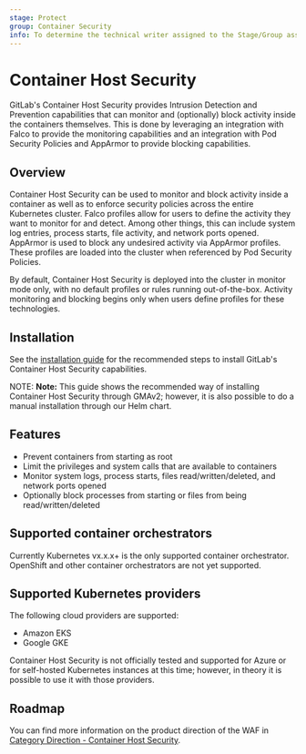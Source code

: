 ```yaml
---
stage: Protect
group: Container Security
info: To determine the technical writer assigned to the Stage/Group associated with this page, see https://about.gitlab.com/handbook/engineering/ux/technical-writing/#designated-technical-writers
---
```


# Container Host Security

GitLab's Container Host Security provides Intrusion Detection and Prevention capabilities that can monitor and (optionally) block activity inside the containers themselves. This is done by leveraging an integration with Falco to provide the monitoring capabilities and an integration with Pod Security Policies and AppArmor to provide blocking capabilities.

## Overview

Container Host Security can be used to monitor and block activity inside a container as well as to enforce security policies across the entire Kubernetes cluster. Falco profiles allow for users to define the activity they want to monitor for and detect.  Among other things, this can include system log entries, process starts, file activity, and network ports opened. AppArmor is used to block any undesired activity via AppArmor profiles.  These profiles are loaded into the cluster when referenced by Pod Security Policies.

By default, Container Host Security is deployed into the cluster in monitor mode only, with no default profiles or rules running out-of-the-box. Activity monitoring and blocking begins only when users define profiles for these technologies.

## Installation

See the [installation guide](quick_start_guide.md) for the recommended steps to install GitLab's Container Host Security capabilities.

NOTE: **Note:**
This guide shows the recommended way of installing Container Host Security through GMAv2; however, it is also possible to do a manual installation through our Helm chart.

## Features

- Prevent containers from starting as root
- Limit the privileges and system calls that are available to containers
- Monitor system logs, process starts, files read/written/deleted, and network ports opened
- Optionally block processes from starting or files from being read/written/deleted

## Supported container orchestrators

Currently Kubernetes vx.x.x+ is the only supported container orchestrator.  OpenShift and other container orchestrators are not yet supported.

## Supported Kubernetes providers

The following cloud providers are supported:

- Amazon EKS
- Google GKE

Container Host Security is not officially tested and supported for Azure or for self-hosted Kubernetes instances at this time; however, in theory it is possible to use it with those providers.

## Roadmap

You can find more information on the product direction of the WAF in
[Category Direction - Container Host Security](https://about.gitlab.com/direction/protect/container_host_security/).
